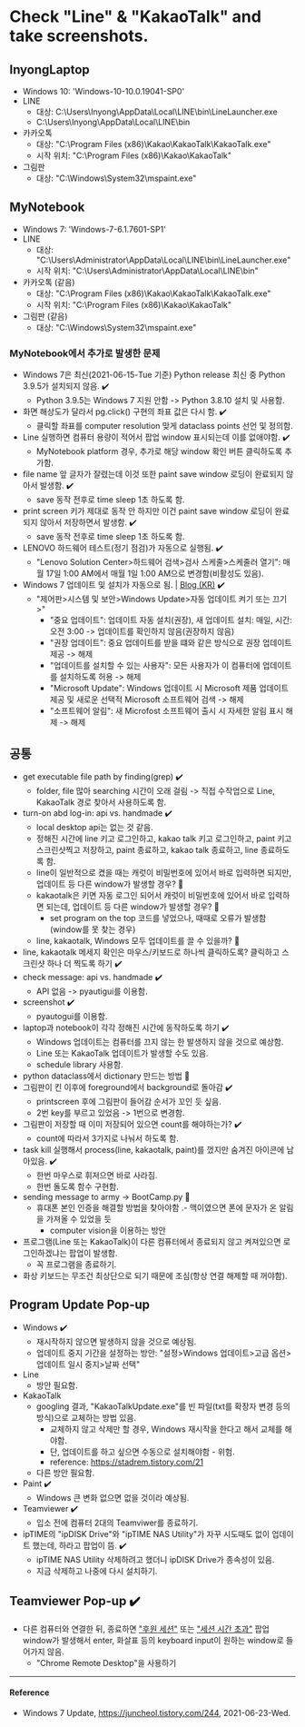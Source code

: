 # Check "Line" & "KakaoTalk" and take screenshots.

## InyongLaptop
- Windows 10: 'Windows-10-10.0.19041-SP0'
- LINE
  - 대상: C:\\Users\\Inyong\\AppData\\Local\\LINE\\bin\\LineLauncher.exe
  - C:\\Users\\Inyong\\AppData\\Local\\LINE\\bin
- 카카오톡
  - 대상: "C:\\Program Files (x86)\\Kakao\\KakaoTalk\\KakaoTalk.exe"
  - 시작 위치: "C:\\Program Files (x86)\\Kakao\\KakaoTalk"
- 그림판
  - 대상: "C:\\Windows\\System32\\mspaint.exe"
  
## MyNotebook
- Windows 7: 'Windows-7-6.1.7601-SP1'
- LINE
  - 대상: "C:\\Users\\Administrator\\AppData\\Local\\LINE\\bin\\LineLauncher.exe"
  - 시작 위치: "C:\\Users\\Administrator\\AppData\\Local\\LINE\\bin"
- 카카오톡 (같음)
  - 대상: "C:\\Program Files (x86)\\Kakao\\KakaoTalk\\KakaoTalk.exe"
  - 시작 위치: "C:\\Program Files (x86)\\Kakao\\KakaoTalk"
- 그림판 (같음)
  - 대상: "C:\\Windows\\System32\\mspaint.exe"

### MyNotebook에서 추가로 발생한 문제
- Windows 7은 최신(2021-06-15-Tue 기준) Python release 최신 중 Python 3.9.5가 설치되지 않음. :heavy_check_mark:
  - Python 3.9.5는 Windows 7 지원 안함 -> Python 3.8.10 설치 및 사용함.
- 화면 해상도가 달라서 pg.click() 구현의 좌표 값은 다시 함. :heavy_check_mark:
  - 클릭할 좌표를 computer resolution 맞게 dataclass points 선언 및 정의함.
- Line 실행하면 컴퓨터 용량이 적어서 팝업 window 표시되는데 이를 없애야함. :heavy_check_mark:
  - MyNotebook platform 경우, 추가로 해당 window 확인 버튼 클릭하도록 추가함.
- file name 앞 글자가 잘렸는데 이것 또한 paint save window 로딩이 완료되지 않아서 발생함. :heavy_check_mark:
  - save 동작 전후로 time sleep 1초 하도록 함.
- print screen 키가 제대로 동작 안 하지만 이건 paint save window 로딩이 완료되지 않아서 저장하면서 발생함. :heavy_check_mark:
  - save 동작 전후로 time sleep 1초 하도록 함.
- LENOVO 하드웨어 테스트(정기 점검)가 자동으로 실행됨. :heavy_check_mark:
  - "Lenovo Solution Center>하드웨어 검색>검사 스케줄>스케줄러 열기": 매월 17일 1:00 AM에서 매월 1일 1:00 AM으로 변경함(비활성도 있음).
- Windows 7 업데이트 및 설치가 자동으로 됨. | [Blog (KR)](https://juncheol.tistory.com/244) :heavy_check_mark:
  - "제어판>시스템 및 보안>Windows Update>자동 업데이트 켜기 또는 끄기>"
    - "중요 업데이트": 업데이트 자동 설치(권장), 새 업데이트 설치: 매일, 시간: 오전 3:00 -> 업데이트를 확인하지 않음(권장하지 않음)
    - "권장 업데이트": 중요 업데이트를 받을 떄와 같은 방식으로 권장 업데이트 제공 -> 해제
    - "업데이트를 설치할 수 있는 사용자": 모든 사용자가 이 컴퓨터에 업데이트를 설치하도록 허용 -> 해제
    - "Microsoft Update": Windows 업데이트 시 Microsoft 제품 업데이트 제공 및 새로운 선택적 Microsoft 소프트웨어 검색 -> 해제
    - "소프트웨어 알림": 새 Microfost 소프트웨어 출시 시 자세한 알림 표시 해제 -> 해제

## 공통
- get executable file path by finding(grep) :heavy_check_mark:
  - folder, file 많아 searching 시간이 오래 걸림 -> 직접 수작업으로 Line, KakaoTalk 경로 찾아서 사용하도록 함.
- turn-on abd log-in: api vs. handmade :heavy_check_mark:
  - local desktop api는 없는 것 같음.
  - 정해진 시간에 line 키고 로그인하고, kakao talk 키고 로그인하고, paint 키고 스크린샷찍고 저장하고, paint 종료하고, kakao talk 종료하고, line 종료하도록 함.
  - line이 일반적으로 켰을 때는 캐럿이 비밀번호에 있어서 바로 입력하면 되지만, 업데이트 등 다른 window가 발생할 경우? :construction:
  - kakaotalk은 키면 자동 로그인 되어서 캐럿이 비밀번호에 있어서 바로 입력하면 되는데, 업데이트 등 다른 window가 발생할 경우? :construction:
    - set program on the top 코드를 넣었으나, 때때로 오류가 발생함 (window를 못 찾는 경우)
  - line, kakaotalk, Windows 모두 업데이트를 끌 수 있을까? :construction:
- line, kakaotalk 메세지 확인은 마우스/키보드로 하나씩 클릭하도록? 클릭하고 스크린샷 하나 더 찍도록 하기 :heavy_check_mark:
- check message: api vs. handmade :heavy_check_mark:
  - API 없음 -> pyautigui를 이용함.
- screenshot :heavy_check_mark:
  - pyautogui를 이용함.
- laptop과 notebook이 각각 정해진 시간에 동작하도록 하기 :heavy_check_mark:
  - Windows 업데이트는 컴퓨터를 끄지 않는 한 발생하지 않을 것으로 예상함.
  - Line 또는 KakaoTalk 업데이트가 발생할 수도 있음.
  - schedule library 사용함.
- python dataclass에서 dictionary 만드는 방법 :construction:
- 그림판이 킨 이후에 foreground에서 background로 돌아감 :heavy_check_mark:
  - printscreen 후에 그림판이 들어감 순서가 꼬인 듯 싶음.
  - 2번 key를 부르고 있었음 -> 1번으로 변경함.
- 그림판이 저장할 때 이미 저장되어 있으면 count를 해야하는가? :heavy_check_mark:
  - count에 따라서 3가지로 나눠서 하도록 함.
- task kill 실행해서 process(line, kakaotalk, paint)를 껐지만 숨겨진 아이콘에 남아있음. :heavy_check_mark:
  - 한번 마우스로 휘저으면 바로 사라짐.
  - 한번 돌도록 함수 구현함.
- sending message to army -> BootCamp.py :construction:
  - 휴대폰 본인 인증을 해결할 방법을 찾아야함
    .- 맥이였으면 폰에 문자가 온 알림을 가져올 수 있었을 듯
    - computer vision을 이용하는 방안
- 프로그램(Line 또는 KakaoTalk)이 다른 컴퓨터에서 종료되지 않고 켜져있으면 로그인하겠냐는 팝업이 발생함.
  - 꼭 프로그램을 종료하기.
- 화상 키보드는 무조건 최상단으로 되기 때문에 조심(항상 연결 해제할 때 꺼야함).

## Program Update Pop-up
- Windows :heavy_check_mark:
  - 재시작하지 않으면 발생하지 않을 것으로 예상됨.
  - 업데이트 중지 기간을 설정하는 방안: "설정>Windows 업데이트>고급 옵션>업데이트 일시 중지>날짜 선택"
- Line
  - 방안 필요함.
- KakaoTalk
  - googling 결과, "KakaoTalkUpdate.exe"를 빈 파일(txt를 확장자 변경 등의 방식)으로 교체하는 방법 있음.
    - 교체하지 않고 삭제만 할 경우, Windows 재시작을 한다고 해서 교체를 해야함.
    - 단, 업데이트를 하고 싶으면 수동으로 설치해야함 - 위험.
    - reference: https://stadrem.tistory.com/21
  - 다른 방안 필요함.
- Paint :heavy_check_mark:
  - Windows 큰 변화 없으면 없을 것이라 예상됨.
- Teamviewer :heavy_check_mark:
  - 입소 전에 컴퓨터 2대의 Teamviwer를 종료하기.
- ipTIME의 "ipDISK Drive"와 "ipTIME NAS Utility"가 자꾸 시도때도 없이 업데이트 했는데, 하라고 팝업이 뜸. :heavy_check_mark:
  - ipTIME NAS Utility 삭제하려고 했더니 ipDISK Drive가 종속성이 있음.
  - 지금 삭제하고 나중에 다시 설치하기.

## Teamviewer Pop-up :heavy_check_mark:
- 다른 컴퓨터와 연결한 뒤, 종료하면 ["후원 세션"](Teamviewer_Donation_Session.JPG) 또는 ["세션 시간 초과"](Teamviewer_Session_Timeout.JPG) 팝업 window가 발생해서 enter, 화살표 등의 keyboard input이 원하는 window로 들어가지 않음.
  - "Chrome Remote Desktop"을 사용하기

----------

#### Reference
- Windows 7 Update, https://juncheol.tistory.com/244, 2021-06-23-Wed.
